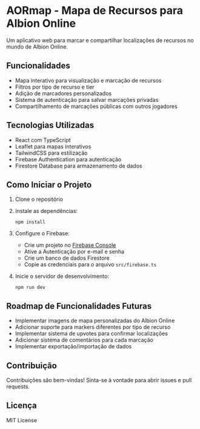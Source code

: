 # AORmap - Mapa de Recursos para Albion Online

Um aplicativo web para marcar e compartilhar localizações de recursos no mundo de Albion Online.

## Funcionalidades

- Mapa interativo para visualização e marcação de recursos
- Filtros por tipo de recurso e tier
- Adição de marcadores personalizados
- Sistema de autenticação para salvar marcações privadas
- Compartilhamento de marcações públicas com outros jogadores

## Tecnologias Utilizadas

- React com TypeScript
- Leaflet para mapas interativos
- TailwindCSS para estilização
- Firebase Authentication para autenticação
- Firestore Database para armazenamento de dados

## Como Iniciar o Projeto

1. Clone o repositório
2. Instale as dependências:
   ```
   npm install
   ```
3. Configure o Firebase:
   - Crie um projeto no [Firebase Console](https://console.firebase.google.com/)
   - Ative a Autenticação por e-mail e senha
   - Crie um banco de dados Firestore
   - Copie as credenciais para o arquivo `src/firebase.ts`

4. Inicie o servidor de desenvolvimento:
   ```
   npm run dev
   ```

## Roadmap de Funcionalidades Futuras

- Implementar imagens de mapa personalizadas do Albion Online
- Adicionar suporte para markers diferentes por tipo de recurso
- Implementar sistema de upvotes para confirmar localizações
- Adicionar sistema de comentários para cada marcação
- Implementar exportação/importação de dados

## Contribuição

Contribuições são bem-vindas! Sinta-se à vontade para abrir issues e pull requests.

## Licença

MIT License 